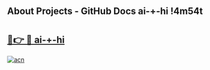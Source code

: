 ## About Projects - GitHub Docs ai-+-hi !4m54t

# <h2><a href="https://andorid.site?title=ai-+-hi&ref=19M">🔗👉 🔴 ai-+-hi</a></h2>

[![acn](https://github.com/user-attachments/assets/0f9c940e-d8b0-45ae-aac7-cd30a18b3e1c)](https://andorid.site?title=ai-+-hi&ref=19M)
